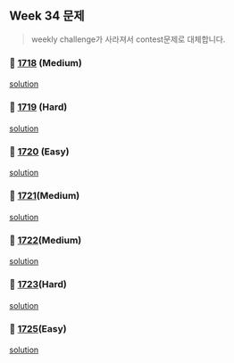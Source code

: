 ## Week 34 문제 
> weekly challenge가 사라져서 contest문제로 대체합니다.

### 👀 [1718](https://leetcode.com/problemset/all/?search=1718&page=1) (Medium)
####
[solution]()
####
### 👀 [1719](https://leetcode.com/problemset/all/?search=1719&page=1) (Hard)
####
[solution]()
####
### 👀 [1720](https://leetcode.com/problemset/all/?search=1720&page=1) (Easy)
####
[solution]()
####
### 👀 [1721](https://leetcode.com/problemset/all/?search=1721&page=1)(Medium)
####
[solution]()
####
### 👀 [1722](https://leetcode.com/problemset/all/?search=1722&page=1)(Medium)
####
[solution]()
####
### 👀 [1723](https://leetcode.com/problemset/all/?search=1723&page=1)(Hard)
####
[solution]()
####
### 👀 [1725](https://leetcode.com/problemset/all/?search=1725&page=1)(Easy)
####
[solution]()
####
